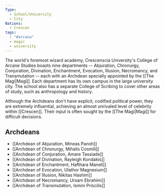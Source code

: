 ```yaml
---
Type:
  - School/University
  - City
Nations:
  - Crescen
tags:
  - "#arcana"
  - magic
  - university
---
```

The world's foremost wizard academy, Crescenscia University's College of Arcane Studies boasts nine departments -- Abjuration, Chronurgy, Conjuration, Divination, Enchantment, Evocation, Illusion, Necromancy, and Transmutation -- each with an Archdean specially appointed by the [[The Magi|Magi]]. Each department has its own campus in the large university city. The school also has a separate College of Scribing to cover other areas of study, such as anthropology and history.

Although the Archdeans don't have explicit, codified political power, they are extremely influential, achieving an almost unrivaled level of celebrity within [[Crescen]]. Their input is often sought by the [[The Magi|Magi]] for difficult decisions.

## Archdeans
 - [[Archdean of Abjuration, Mineas Panoh]]
 - [[Archdean of Chronurgy, Mihalis Cosmili]]
 - [[Archdean of Conjuration, Amare Tassiade]]
- [[Archdean of Divination, Rayleigh Kondakis]]
- [[Archdean of Enchantment, Hafthara Maneli]]
- [[Archdean of Evocation, Ulathor Magnesium]]
- [[Archdean of Illusion, Nikitas Hashim]]
- [[Archdean of Necromancy, Ursam Ebrahimi]]
- [[Archdean of Transmutation, Ismini Priscilis]]

